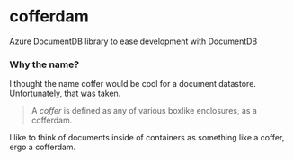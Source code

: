 # cofferdam

Azure DocumentDB library to ease development with DocumentDB

### Why the name?

I thought the name coffer would be cool for a document datastore. Unfortunately, that was taken.  

> A *coffer* is defined as any of various boxlike enclosures, as a cofferdam.

I like to think of documents inside of containers as something like a coffer, ergo a cofferdam.
